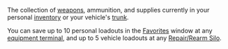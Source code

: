 The collection of [weapons](../weapons/index.md), ammunition, and
supplies currently in your personal [inventory](Inventory.md) or your vehicle's
[trunk](Trunk.md).

You can save up to 10 personal loadouts in the [Favorites](Favorites.md)
window at any [equipment terminal](../items/Equipment_Terminal.md), and up to 5
vehicle loadouts at any [Repair/Rearm Silo](../items/Repair_Rearm_Silo.md).
